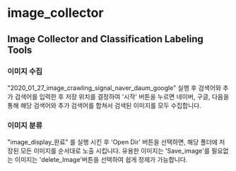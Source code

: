 # image_collector
## Image Collector and Classification Labeling Tools
### 이미지 수집
"2020_01_27_image_crawling_signal_naver_daum_google" 실행 후 검색어와 추가 검색어를 입력한 후 저장 위치를 결정하여 '시작' 버튼을 누르면
네이버, 구글, 다음을 통해 해당 검색어와 추가 검색어를 합쳐서 검색된 이미지를 모두 수집합니다.

### 이미지 분류
"image_display_완료" 를 실행 시킨 후 'Open Dir' 버튼을 선택하면, 해당 폴더에 저장된 모든 이미지를 순서대로 노출 시킵니다. 유용한 이미지는 'Save_image'를 필요없는 이미지는 'delete_Image'버튼을 선택하여 쉽게 정제가 가능합니다.
